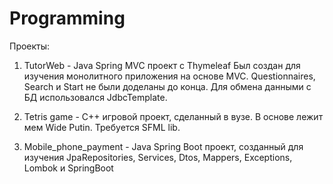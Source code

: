 # Programming
Проекты:

1. TutorWeb - Java Spring MVC проект с Thymeleaf
Был создан для изучения монолитного приложения на основе MVC. Questionnaires, Search и Start не были доделаны до конца.
Для обмена данными с БД использовался JdbcTemplate.

2. Tetris game - C++ игровой проект, сделанный в вузе. В основе лежит мем Wide Putin. Требуется SFML lib.

3. Mobile_phone_payment - Java Spring Boot проект, созданный для изучения JpaRepositories, Services, Dtos, Mappers, Exceptions, Lombok и SpringBoot

